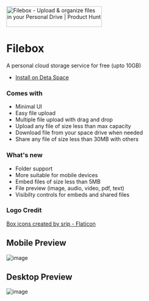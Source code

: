 <a href="https://www.producthunt.com/posts/filebox?utm_source=badge-featured&utm_medium=badge&utm_souce=badge-filebox" target="_blank">
  <img src="https://api.producthunt.com/widgets/embed-image/v1/featured.svg?post_id=392801&theme=light" alt="Filebox - Upload&#0032;&#0038;&#0032;organize&#0032;files&#0032;in&#0032;your&#0032;Personal&#0032;Drive | Product Hunt" style="width: 250px; height: 54px;" width="250" height="54" />
</a>

# Filebox
A personal cloud storage service for free (upto 10GB)

- [Install on Deta Space](https://deta.space/discovery/@gyrooo/filebox)

### Comes with

- Minimal UI
- Easy file upload
- Multiple file upload with drag and drop
- Upload any file of size less than max capacity
- Download file from your space drive when needed
- Share any file of size less than 30MB with others

### What's new
- Folder support
- More suitable for mobile devices
- Embed files of size less than 5MB 
- File preview (image, audio, video, pdf, text)
- Visibilty controls for embeds and shared files

### Logo Credit
<a href="https://www.flaticon.com/free-icons/box" title="box icons">Box icons created by srip - Flaticon</a>

## Mobile Preview
![image](https://user-images.githubusercontent.com/53375272/231085609-7ea57b15-a884-4d63-8a57-fb57c66ff9ba.png)


## Desktop Preview
![image](https://user-images.githubusercontent.com/53375272/231085403-bf305e7d-b6b3-4d3a-9e1a-39426211bd92.png)

